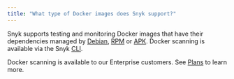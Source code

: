 ```yaml
---
title: "What type of Docker images does Snyk support?"
---
```

Snyk supports testing and monitoring Docker images that have their dependencies managed by [Debian](https://wiki.debian.org/Apt), [RPM](http://rpm.org/) or [APK](https://pkgs.alpinelinux.org/packages). Docker scanning is available via the Snyk [CLI](/docs/using-snyk/).

Docker scanning is available to our Enterprise customers. See [Plans](https://snyk.io/plans) to learn more.

